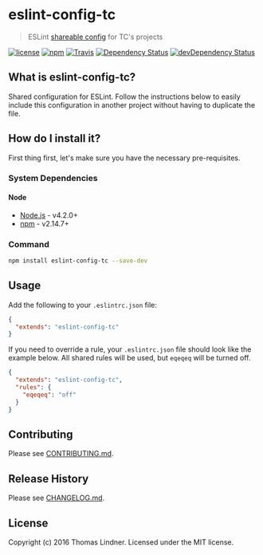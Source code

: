 # eslint-config-tc

> ESLint [shareable config](http://eslint.org/docs/developer-guide/shareable-configs.html) for TC's projects


[![license](https://img.shields.io/github/license/tclindner/eslint-config-tc.svg?maxAge=2592000&style=flat-square)](https://github.com/tclindner/eslint-config-tc/blob/master/LICENSE)
[![npm](https://img.shields.io/npm/v/eslint-config-tc.svg?maxAge=2592000?style=flat-square)](https://www.npmjs.com/package/eslint-config-tc)
[![Travis](https://img.shields.io/travis/tclindner/eslint-config-tc.svg?maxAge=2592000?style=flat-square)](https://travis-ci.org/tclindner/eslint-config-tc)
[![Dependency Status](https://david-dm.org/tclindner/eslint-config-tc.svg?style=flat-square)](https://david-dm.org/tclindner/eslint-config-tc)
[![devDependency Status](https://david-dm.org/tclindner/eslint-config-tc/dev-status.svg?style=flat-square)](https://david-dm.org/tclindner/eslint-config-tc#info=devDependencies)


## What is eslint-config-tc?

Shared configuration for ESLint. Follow the instructions below to easily include this configuration in another project without having to duplicate the file.

## How do I install it?

First thing first, let's make sure you have the necessary pre-requisites.

### System Dependencies

#### Node

* [Node.js](https://nodejs.org/) - v4.2.0+
* [npm](http://npmjs.com) - v2.14.7+

### Command

```bash
npm install eslint-config-tc --save-dev
```

## Usage

Add the following to your `.eslintrc.json` file:

```json
{
  "extends": "eslint-config-tc"
}
```

If you need to override a rule, your `.eslintrc.json` file should look like the example below. All shared rules will be used, but `eqeqeq` will be turned off.

```json
{
  "extends": "eslint-config-tc",
  "rules": {
    "eqeqeq": "off"
  }
}
```

## Contributing

Please see [CONTRIBUTING.md](CONTRIBUTING.md).

## Release History

Please see [CHANGELOG.md](CHANGELOG.md).

## License

Copyright (c) 2016 Thomas Lindner. Licensed under the MIT license.
